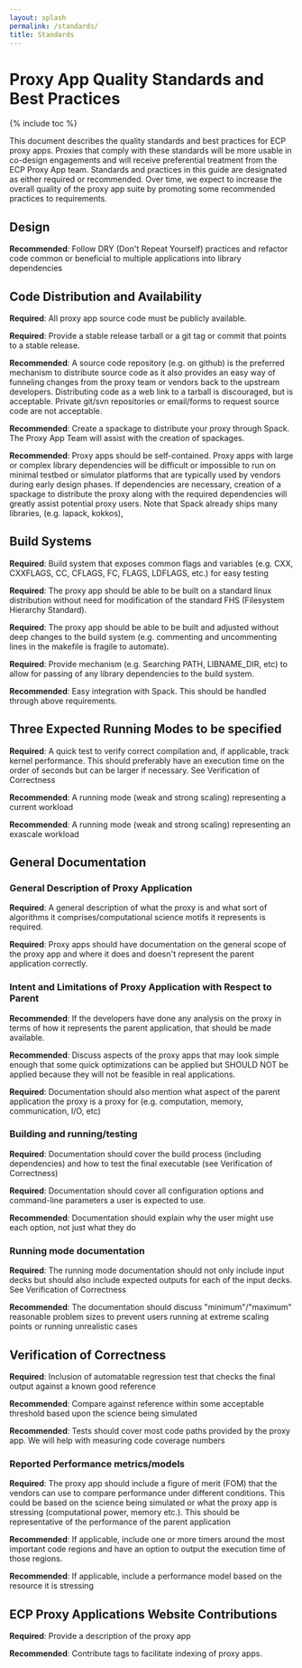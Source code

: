 ```yaml
---
layout: splash
permalink: /standards/
title: Standards
---
```

# Proxy App Quality Standards and Best Practices

{% include toc %}

This document describes the quality standards and best practices for ECP proxy
apps.  Proxies that comply with these standards will be more usable in
co-design engagements and will receive preferential treatment from the ECP
Proxy App team.  Standards and practices in this guide are designated as either
required or recommended.  Over time, we expect to increase the overall quality
of the proxy app suite by promoting some recommended practices to requirements.

## Design

**Recommended**: Follow DRY (Don't Repeat Yourself) practices and refactor code common or beneficial to multiple applications into library dependencies

## Code Distribution and Availability

**Required**: All proxy app source code must be publicly available.

**Required**: Provide a stable release tarball or a git tag or commit that points to a stable release.

**Recommended**: A source code repository (e.g. on github) is the preferred mechanism to distribute source code as it also provides an easy way of funneling changes from the proxy team or vendors back to the upstream developers.  Distributing code as a web link to a tarball is discouraged, but is acceptable.  Private git/svn repositories or email/forms to request source code are not acceptable.

**Recommended**:  Create a spackage to distribute your proxy through Spack. The Proxy App Team will assist with the creation of spackages.

**Recommended**: Proxy apps should be self-contained.  Proxy apps with large or complex library dependencies will be difficult or impossible to run on minimal testbed or simulator platforms that are typically used by vendors during early design phases.  If dependencies are necessary, creation of a spackage to distribute the proxy along with the required dependencies will greatly assist potential proxy users.  Note that Spack already ships many libraries, (e.g. lapack, kokkos),

## Build Systems

**Required**: Build system that exposes common flags and variables (e.g. CXX, CXXFLAGS, CC, CFLAGS, FC, FLAGS, LDFLAGS, etc.) for easy testing

**Required**: The proxy app should be able to be built on a standard linux distribution without need for modification of the standard FHS (Filesystem Hierarchy Standard).

**Required**: The proxy app should be able to be built and adjusted without deep changes to the build system (e.g. commenting and uncommenting lines in the makefile is fragile to automate).

**Required**: Provide mechanism (e.g. Searching PATH, LIBNAME_DIR, etc) to allow for passing of any library dependencies to the build system.

**Recommended**: Easy integration with Spack. This should be handled through above requirements.

## Three Expected Running Modes to be specified

**Required**: A quick test to verify correct compilation and, if applicable, track kernel performance. This should preferably have an execution time on the order of seconds but can be larger if necessary. See Verification of Correctness

**Recommended**: A running mode (weak and strong scaling) representing a current workload

**Recommended**: A running mode (weak and strong scaling) representing an exascale workload

## General Documentation

### General Description of Proxy Application

**Required**: A general description of what the proxy is and what sort of algorithms it comprises/computational science motifs it represents is required.

**Required**: Proxy apps should have documentation on the general scope of the proxy app and where it does and doesn't represent the parent application correctly.

### Intent and Limitations of Proxy Application with Respect to Parent

**Recommended**: If the developers have done any analysis on the proxy in terms of how it represents the parent application, that should be made available.

**Recommended**: Discuss aspects of the proxy apps that may look simple enough that some quick optimizations can be applied but SHOULD NOT be applied because they will not be feasible in real applications.

**Required**: Documentation should also mention what aspect of the parent application the proxy is a proxy for (e.g. computation, memory, communication, I/O, etc)

### Building and running/testing

**Required**: Documentation should cover the build process (including dependencies) and how to test the final executable (see Verification of Correctness)

**Required**: Documentation should cover all configuration options and command-line parameters a user is expected to use.

**Recommended**: Documentation should explain why the user might use each option, not just what they do

### Running mode documentation

**Required**: The running mode documentation should not only include input decks but should also include expected outputs for each of the input decks. See Verification of Correctness

**Recommended**: The documentation should discuss "minimum"/"maximum" reasonable problem sizes to prevent users running at extreme scaling points or running unrealistic cases

## Verification of Correctness

**Required**: Inclusion of automatable regression test that checks the final output against a known good reference

**Recommended**: Compare against reference within some acceptable threshold based upon the science being simulated

**Recommended**: Tests should cover most code paths provided by the proxy app. We will help with measuring code coverage numbers

### Reported Performance metrics/models

**Required**: The proxy app should include a figure of merit (FOM) that the vendors can use to compare performance under different conditions. This could be based on the science being simulated or what the proxy app is stressing (computational power, memory etc.). This should be representative of the performance of the parent application

**Recommended**: If applicable, include one or more timers around the most important code regions and have an option to output the execution time of those regions.

**Recommended**: If applicable, include a performance model based on the resource it is stressing

## ECP Proxy Applications Website Contributions

**Required**: Provide a description of the proxy app

**Recommended**: Contribute tags to facilitate indexing of proxy apps.
